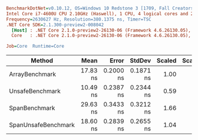 ``` ini

BenchmarkDotNet=v0.10.12, OS=Windows 10 Redstone 3 [1709, Fall Creators Update] (10.0.16299.192)
Intel Core i7-4600U CPU 2.10GHz (Haswell), 1 CPU, 4 logical cores and 2 physical cores
Frequency=2630627 Hz, Resolution=380.1375 ns, Timer=TSC
.NET Core SDK=2.1.300-preview2-008042
  [Host] : .NET Core 2.1.0-preview2-26130-06 (Framework 4.6.26130.05), 64bit RyuJIT
  Core   : .NET Core 2.1.0-preview2-26130-06 (Framework 4.6.26130.05), 64bit RyuJIT

Job=Core  Runtime=Core  

```
|              Method |     Mean |     Error |    StdDev | Scaled | ScaledSD |
|-------------------- |---------:|----------:|----------:|-------:|---------:|
|      ArrayBenchmark | 17.83 ns | 0.2000 ns | 0.1871 ns |   1.00 |     0.00 |
|     UnsafeBenchmark | 10.49 ns | 0.2387 ns | 0.2344 ns |   0.59 |     0.01 |
|       SpanBenchmark | 29.63 ns | 0.3433 ns | 0.3212 ns |   1.66 |     0.02 |
| SpanUnsafeBenchmark | 18.60 ns | 0.2839 ns | 0.2655 ns |   1.04 |     0.02 |
